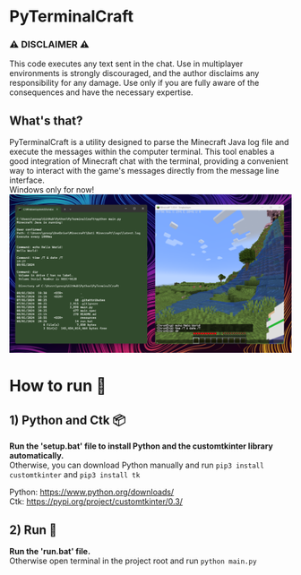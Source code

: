 # PyTerminalCraft

### ⚠️ DISCLAIMER ⚠️  
This code executes any text sent in the chat. Use in multiplayer environments is strongly discouraged, and the author disclaims any responsibility for any damage. Use only if you are fully aware of the consequences and have the necessary expertise.

## What's that?
PyTerminalCraft is a utility designed to parse the Minecraft Java log file and execute the messages within the computer terminal. This tool enables a good integration of Minecraft chat with the terminal, providing a convenient way to interact with the game's messages directly from the message line interface.  
Windows only for now!  
![alt text](https://github.com/ChronEngi/PyTerminalCraft/blob/main/resources/Preview.png?raw=true)

# How to run 📘

## 1) Python and Ctk 📦
**Run the 'setup.bat' file to install Python and the customtkinter library automatically.**   
Otherwise, you can download Python manually and run ``pip3 install customtkinter`` and ``pip3 install tk``

Python: https://www.python.org/downloads/  
Ctk: https://pypi.org/project/customtkinter/0.3/  

## 2) Run 🚀
**Run the 'run.bat' file.**  
Otherwise open terminal in the project root and run ```python main.py```
